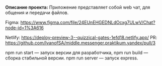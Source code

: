 **Описание проекта:**
Приложение представляет собой web чат, для общения и передачи файлов.

Figma: https://www.figma.com/file/24EUnEHGEDNLdOcxg7ULwV/Chat?node-id=1%3A616

Netlify: https://deploy-preview-3--quizzical-gates-1efd18.netlify.app/
PR: https://github.com/IvanofSA/middle.messenger.praktikum.yandex/pull/3

npm run start — запуск версии для разработчика,
npm run build — сборка стабильной версии.
npm run server — запуск express.
